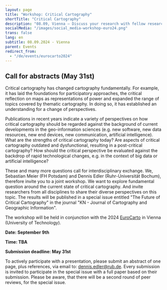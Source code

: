 ```yaml
---
layout: page
title: "Workshop: Critical Cartography"
shortTitle: "Critical Cartography"
description: "08.09, Vienna – Discuss your research with fellow researchers."
socialMedia: "/images/social_media-workshop-euro24.png"
trans: false
lang: en
subtitle: 08.09.2024 - Vienna
parent: Events
redirect_from:
  - "/de/events/eurocarto2024"
---
```


## Call for abstracts (May 31st)

Critical cartography has changed cartography fundamentally. For example, it has laid the foundations for participatory approaches, the critical reflection on maps as representations of power and expanded the range of topics covered by thematic cartography. In doing so, it has established an understanding for a change of perspectives.

Publications in recent years indicate a variety of perspectives on how critical cartography should be regarded against the background of current developments in the geo-information sciences (e.g. new software, new data resources, new end devices, new communication, artificial intelligence). What are the strengths of critical cartography today? Are aspects of critical cartography outdated and dysfunctional, resulting in a post-critical cartography? How should the critical perspective be evaluated against the backdrop of rapid technological changes, e.g. in the context of big data or artificial intelligence?

These and many more questions call for interdisciplinary exchange. We, Sebastian Meier (FH Potsdam) and Dennis Edler (Ruhr-Universität Bochum), therefore invite you to a joint workshop. We want to explore fundamental question around the current state of critical cartography. And invite researchers from all disciplines to share their diverse perspectives on this topic. The results will be published in a special issue entitled "The Future of Critical Cartography" in the journal "KN - Journal of Cartography and Geographic Information".

The workshop will be held in conjunction with the 2024 [EuroCarto](https://eurocarto2024.org/) in Vienna (University of Technology).

**Date: September 9th**

**Time: TBA**

**Submission deadline: May 31st**

To actively participate with a presentation, please submit an abstract of one page, plus references, via email to: [dennis.edler@rub.de](dennis.edler@rub.de). Every submission is invited to participate in the special issue with a full paper based on their submission. Please be aware, that there will be a second round of peer reviews, for the special issue.
